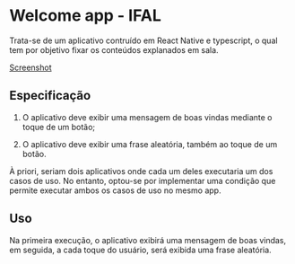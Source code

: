 # Welcome app - IFAL

Trata-se de um aplicativo contruído em React Native e typescript, o qual tem por objetivo fixar os conteúdos explanados em sala.

[Screenshot](images/app_image.jpg)

## Especificação

1. O aplicativo deve exibir uma mensagem de boas vindas mediante o toque de um botão;

2. O aplicativo deve exibir uma frase aleatória, também ao toque de um botão.

À priori, seriam dois aplicativos onde cada um deles executaria um dos casos de uso. No entanto, optou-se por implementar uma condição que permite executar ambos os casos de uso no mesmo app.

## Uso

Na primeira execução, o aplicativo exibirá uma mensagem de boas vindas, em seguida, a cada toque do usuário, será exibida uma frase aleatória.

